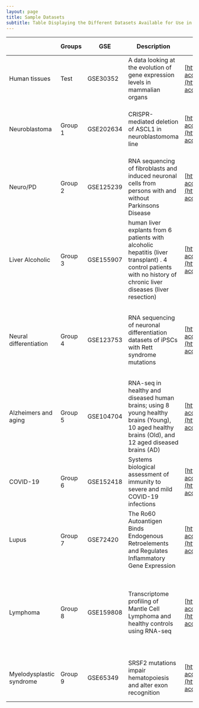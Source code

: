 ```yaml
---
layout: page
title: Sample Datasets
subtitle: Table Displaying the Different Datasets Available for Use in the Practical
---
```

|                          | Groups  | GSE       | Description                                                                                                                                                       | Website GSE                                                                                                                  | Paper                                                                                                                                                     | Paper Website                                                                                                                              | Control Sample                                   | Test Sample                         | SraRunTable                                                                                                                                 | SRRAccList                                                                                                                                  | Additional Info                                                                                                             |
| ------------------------ | ------- | --------- | ----------------------------------------------------------------------------------------------------------------------------------------------------------------- | ---------------------------------------------------------------------------------------------------------------------------- | --------------------------------------------------------------------------------------------------------------------------------------------------------- | ------------------------------------------------------------------------------------------------------------------------------------------ | ------------------------------------------------ | ----------------------------------- | ------------------------------------------------------------------------------------------------------------------------------------------- | ------------------------------------------------------------------------------------------------------------------------------------------- | --------------------------------------------------------------------------------------------------------------------------- |
| Human tissues            | Test    | GSE30352  | A data looking at the evolution of gene expression levels in mammalian organs                                                                                     | [https://www.ncbi.nlm.nih.gov/geo/query/acc.cgi?acc=GSE30352](https://www.ncbi.nlm.nih.gov/geo/query/acc.cgi?acc=GSE30352)   | The evolution of gene expression levels in mammalian organs                                                                                               | [https://www.nature.com/articles/nature10532](https://www.nature.com/articles/nature10532)                                                 | Cerebellum                                       | Heart                               |  <a href="https://raw.githubusercontent.com/theheking/babs-rna-seq-2024/gh-pages/metadatafiles/SraRunTable_GSE30352.txt">Download File</a>  | <a href="https://raw.githubusercontent.com/theheking/babs-rna-seq-2024/gh-pages/metadatafiles/SRR_Acc_List_GSE30352.txt">Download File</a>  |                                                                                                                             |
| Neuroblastoma            | Group 1 | GSE202634 | CRISPR-mediated deletion of ASCL1 in neuroblastomoma line                                                                                                         | [https://www.ncbi.nlm.nih.gov/geo/query/acc.cgi?acc=GSE202634](https://www.ncbi.nlm.nih.gov/geo/query/acc.cgi?acc=GSE202634) | The proneural transcription factor ASCL1 regulates cell proliferation and primes for differentiation in neuroblastoma                                     | [https://www.frontiersin.org/articles/10.3389/fcell.2022.942579/full](https://www.frontiersin.org/articles/10.3389/fcell.2022.942579/full) | Parental                                         | ASCL1 KO                            |  <a href="https://raw.githubusercontent.com/theheking/babs-rna-seq-2024/gh-pages/metadatafiles/SraRunTable_GSE202634.txt">Download File</a> | <a href="https://raw.githubusercontent.com/theheking/babs-rna-seq-2024/gh-pages/metadatafiles/SRR_Acc_List_GSE202634.txt">Download File</a> | Compare transcriptiton factor ASCL1 within neuroblastoma                                                                    |
| Neuro/PD                 | Group 2 | GSE125239 | RNA sequencing of fibroblasts and induced neuronal cells from persons with and without Parkinsons Disease                                                         | [https://www.ncbi.nlm.nih.gov/geo/query/acc.cgi?acc=GSE125239](https://www.ncbi.nlm.nih.gov/geo/query/acc.cgi?acc=GSE125239) | Autophagy impairments in directly reprogrammed neurons in patients with idiopathic Parkinson’s disease                                                    | [https://pubmed.ncbi.nlm.nih.gov/36150382/](https://pubmed.ncbi.nlm.nih.gov/36150382/)                                                     | iN or fibroblast of persons without PD (Control) | iN or fibroblast of persons with PD |  <a href="https://raw.githubusercontent.com/theheking/babs-rna-seq-2024/gh-pages/metadatafiles/SraRunTable_GSE125239.txt">Download File</a> | <a href="https://raw.githubusercontent.com/theheking/babs-rna-seq-2024/gh-pages/metadatafiles/SRR_Acc_List_GSE125239.txt">Download File</a> |                                                                                                                             |
| Liver Alcoholic          | Group 3 | GSE155907 | human liver explants from 6 patients with alcoholic hepatitis (liver transplant) . 4 control patients with no history of chronic liver diseases (liver resection) | [https://www.ncbi.nlm.nih.gov/geo/query/acc.cgi?acc=GSE155907](https://www.ncbi.nlm.nih.gov/geo/query/acc.cgi?acc=GSE155907) | Super enhancer regulation of cytokine-induced chemokine production in alcoholic hepatitis                                                                 | [https://www.nature.com/articles/s41467-021-24843-w](https://www.nature.com/articles/s41467-021-24843-w)                                   | Control                                          | Alcoholic Hepatitis                 |  <a href="https://raw.githubusercontent.com/theheking/babs-rna-seq-2024/gh-pages/metadatafiles/SraRunTable_GSE155907.txt">Download File</a> | <a href="https://raw.githubusercontent.com/theheking/babs-rna-seq-2024/gh-pages/metadatafiles/SRR_Acc_List_GSE155907.txt">Download File</a> |                                                                                                                             |
| Neural differentiation   | Group 4 | GSE123753 | RNA sequencing of neuronal differentiation datasets of iPSCs with Rett syndrome mutations                                                                         | [https://www.ncbi.nlm.nih.gov/geo/query/acc.cgi?acc=GSE123753](https://www.ncbi.nlm.nih.gov/geo/query/acc.cgi?acc=GSE123753) | Shifts in Ribosome Engagement Impact Key Gene Sets in Neurodevelopment and Ubiquitination in Rett Syndrome                                                | [https://www.cell.com/cell-reports/fulltext/S2211-1247(20)30288-6](https://www.cell.com/cell-reports/fulltext/S2211-1247(20)30288-6)       | Wild type                                        | MECP2 exons 3-4 deletion            |  <a href="https://raw.githubusercontent.com/theheking/babs-rna-seq-2024/gh-pages/metadatafiles/SraRunTable_GSE123753.txt">Download File</a> |  <a href="https://raw.githubusercontent.com/theheking/babs-rna-seq-2024/gh-pages/metadatafiles/SraRunTable_GSE123753.txt">Download File</a> | Comparison of WT and a deletion of MECP2 within iPS cells to understand the changes of ribosome engagement in Rett Syndrome |
| Alzheimers and aging     | Group 5 | GSE104704 | RNA-seq in healthy and diseased human brains; using 8 young healthy brains (Young), 10 aged healthy brains (Old), and 12 aged diseased brains (AD)                | [https://www.ncbi.nlm.nih.gov/geo/query/acc.cgi?acc=GSE104704](https://www.ncbi.nlm.nih.gov/geo/query/acc.cgi?acc=GSE104704) | Dysregulation of the epigenetic landscape of normal aging in Alzheimer’s disease                                                                          | [https://www.nature.com/articles/s41593-018-0101-9](https://www.nature.com/articles/s41593-018-0101-9)                                     | Old                                              | Aged, diseased                      |  <a href="https://raw.githubusercontent.com/theheking/babs-rna-seq-2024/gh-pages/metadatafiles/SraRunTable_GSE104704.txt">Download File</a> |  <a href="https://raw.githubusercontent.com/theheking/babs-rna-seq-2024/gh-pages/metadatafiles/SraRunTable_GSE104704.txt">Download File</a> | Comparison of Old against Old, Parkinson's disease patients                                                                 |
| COVID-19                 | Group 6 | GSE152418 | Systems biological assessment of immunity to severe and mild COVID-19 infections                                                                                  | [https://www.ncbi.nlm.nih.gov/geo/query/acc.cgi?acc=GSE152418](https://www.ncbi.nlm.nih.gov/geo/query/acc.cgi?acc=GSE152418) | Systems biological assessment of immunity to mild versus severe COVID-19 infection in humans                                                              | https://www.science.org/doi/full/10.1126/science.abc6261?rfr_dat=cr_pub++0pubmed&url_ver=Z39.88-2003&rfr_id=ori%3Arid%3Acrossref.org       | COVID Moderate                                   |  COVID Severe                       |  <a href="https://raw.githubusercontent.com/theheking/babs-rna-seq-2024/gh-pages/metadatafiles/SraRunTable_GSE152418.txt">Download File</a> | <a href="https://raw.githubusercontent.com/theheking/babs-rna-seq-2024/gh-pages/metadatafiles/SRR_Acc_List_GSE152418.txt">Download File</a> | Comparison between COVID Severe and Moderate PBMCs                                                                          |
| Lupus                    | Group 7 | GSE72420  | The Ro60 Autoantigen Binds Endogenous Retroelements and Regulates Inflammatory Gene Expression                                                                    | [https://www.ncbi.nlm.nih.gov/geo/query/acc.cgi?acc=GSE72420](https://www.ncbi.nlm.nih.gov/geo/query/acc.cgi?acc=GSE72420)   | The Ro60 autoantigen binds endogenous retroelements and regulates inflammatory gene expression                                                            | https://www.science.org/doi/10.1126/science.aac7442?url_ver=Z39.88-2003&rfr_id=ori:rid:crossref.org&rfr_dat=cr_pub%20%200pubmed            | Untreated                                        | IFNa                                |  <a href="https://raw.githubusercontent.com/theheking/babs-rna-seq-2024/gh-pages/metadatafiles/SraRunTable_GSE72420.txt">Download File</a>  | <a href="https://raw.githubusercontent.com/theheking/babs-rna-seq-2024/gh-pages/metadatafiles/SRR_Acc_List_GSE72420.txt">Download File</a>  | Comparison of healthy donor PBMCs with or without interferon-alpha stimulation                                              |
| Lymphoma                 | Group 8 | GSE159808 | Transcriptome profiling of Mantle Cell Lymphoma and healthy controls using RNA-seq                                                                                | [https://www.ncbi.nlm.nih.gov/geo/query/acc.cgi?acc=GSE159808](https://www.ncbi.nlm.nih.gov/geo/query/acc.cgi?acc=GSE159808) | Expression patterns and prognostic potential of circular RNAs in mantle cell lymphoma: a study of younger patients from the MCL2 and MCL3 clinical trials | https://www.nature.com/articles/s41375-021-01311-4                                                                                         | Healthy                                          | Mantle Cell Lymphoma (MCL)          |  <a href="https://raw.githubusercontent.com/theheking/babs-rna-seq-2024/gh-pages/metadatafiles/SraRunTable_GSE159808.txt">Download File</a> | <a href="https://raw.githubusercontent.com/theheking/babs-rna-seq-2024/gh-pages/metadatafiles/SRR_Acc_List_GSE159808.txt">Download File</a> | Comparison of Lymph Node Specimens in MCL patients                                                                          |
| Myelodysplastic syndrome | Group 9 | GSE65349  | SRSF2 mutations impair hematopoiesis and alter exon recognition                                                                                                   | [https://www.ncbi.nlm.nih.gov/geo/query/acc.cgi?acc=GSE65349](https://www.ncbi.nlm.nih.gov/geo/query/acc.cgi?acc=GSE65349)   | mutants and knockdown of SRSF2 in TF-1 cells generated by deep sequencing.                                                                                | https://www.cell.com/cancer-cell/fulltext/S1535-6108(15)00139-7                                                                            | Control                                          | SRSF2_KD                            |  <a href="https://raw.githubusercontent.com/theheking/babs-rna-seq-2024/gh-pages/metadatafiles/SraRunTable_GSE65349.txt">Download File</a>  | <a href="https://raw.githubusercontent.com/theheking/babs-rna-seq-2024/gh-pages/metadatafiles/SRR_Acc_List_GSE65349.txt">Download File</a>  | Cell line (K562 cells) expressing WT SRSF2 and KD of SRSF2                                                                  |





